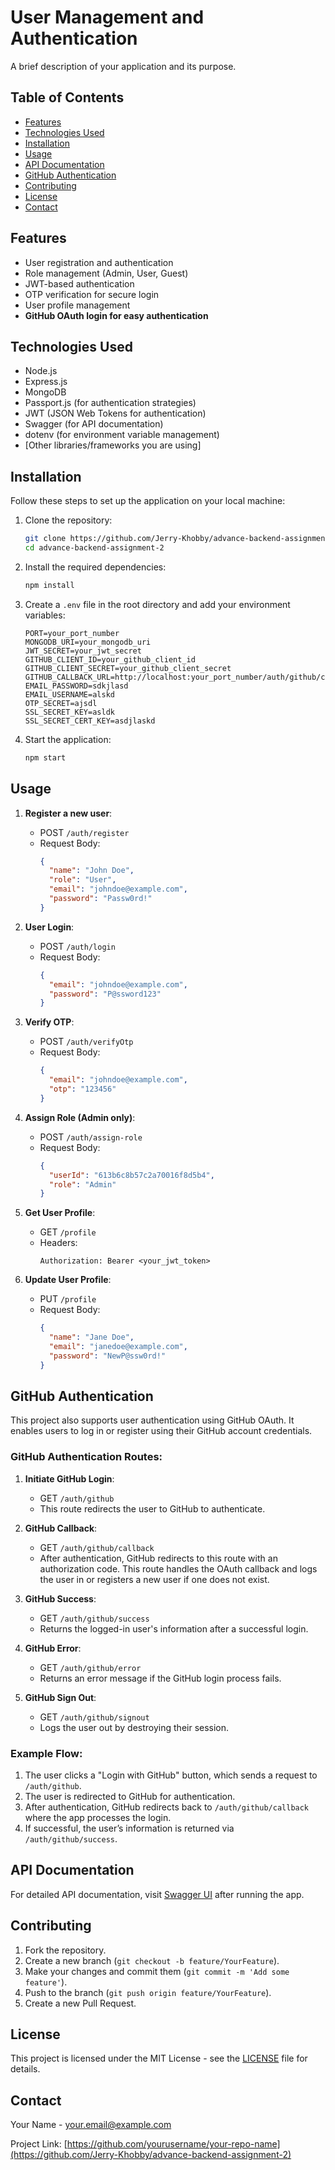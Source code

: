 
# User Management and Authentication

A brief description of your application and its purpose.

## Table of Contents

- [Features](#features)
- [Technologies Used](#technologies-used)
- [Installation](#installation)
- [Usage](#usage)
- [API Documentation](#api-documentation)
- [GitHub Authentication](#github-authentication)
- [Contributing](#contributing)
- [License](#license)
- [Contact](#contact)

## Features

- User registration and authentication
- Role management (Admin, User, Guest)
- JWT-based authentication
- OTP verification for secure login
- User profile management
- **GitHub OAuth login for easy authentication**

## Technologies Used

- Node.js
- Express.js
- MongoDB
- Passport.js (for authentication strategies)
- JWT (JSON Web Tokens for authentication)
- Swagger (for API documentation)
- dotenv (for environment variable management)
- [Other libraries/frameworks you are using]

## Installation

Follow these steps to set up the application on your local machine:

1. Clone the repository:
   ```bash
   git clone https://github.com/Jerry-Khobby/advance-backend-assignment-2
   cd advance-backend-assignment-2
   ```

2. Install the required dependencies:
   ```bash
   npm install
   ```

3. Create a `.env` file in the root directory and add your environment variables:
   ```env
   PORT=your_port_number
   MONGODB_URI=your_mongodb_uri
   JWT_SECRET=your_jwt_secret
   GITHUB_CLIENT_ID=your_github_client_id
   GITHUB_CLIENT_SECRET=your_github_client_secret
   GITHUB_CALLBACK_URL=http://localhost:your_port_number/auth/github/callback
   EMAIL_PASSWORD=sdkjlasd
   EMAIL_USERNAME=alskd
   OTP_SECRET=ajsdl
   SSL_SECRET_KEY=asldk
   SSL_SECRET_CERT_KEY=asdjlaskd
   ```

4. Start the application:
   ```bash
   npm start
   ```

## Usage

1. **Register a new user**:
   - POST `/auth/register`
   - Request Body:
     ```json
     {
       "name": "John Doe",
       "role": "User",
       "email": "johndoe@example.com",
       "password": "Passw0rd!"
     }
     ```

2. **User Login**:
   - POST `/auth/login`
   - Request Body:
     ```json
     {
       "email": "johndoe@example.com",
       "password": "P@ssword123"
     }
     ```

3. **Verify OTP**:
   - POST `/auth/verifyOtp`
   - Request Body:
     ```json
     {
       "email": "johndoe@example.com",
       "otp": "123456"
     }
     ```

4. **Assign Role (Admin only)**:
   - POST `/auth/assign-role`
   - Request Body:
     ```json
     {
       "userId": "613b6c8b57c2a70016f8d5b4",
       "role": "Admin"
     }
     ```

5. **Get User Profile**:
   - GET `/profile`
   - Headers:
     ```plaintext
     Authorization: Bearer <your_jwt_token>
     ```

6. **Update User Profile**:
   - PUT `/profile`
   - Request Body:
     ```json
     {
       "name": "Jane Doe",
       "email": "janedoe@example.com",
       "password": "NewP@ssw0rd!"
     }
     ```

## GitHub Authentication

This project also supports user authentication using GitHub OAuth. It enables users to log in or register using their GitHub account credentials.

### GitHub Authentication Routes:

1. **Initiate GitHub Login**:
   - GET `/auth/github`
   - This route redirects the user to GitHub to authenticate.

2. **GitHub Callback**:
   - GET `/auth/github/callback`
   - After authentication, GitHub redirects to this route with an authorization code. This route handles the OAuth callback and logs the user in or registers a new user if one does not exist.

3. **GitHub Success**:
   - GET `/auth/github/success`
   - Returns the logged-in user's information after a successful login.

4. **GitHub Error**:
   - GET `/auth/github/error`
   - Returns an error message if the GitHub login process fails.

5. **GitHub Sign Out**:
   - GET `/auth/github/signout`
   - Logs the user out by destroying their session.

### Example Flow:
1. The user clicks a "Login with GitHub" button, which sends a request to `/auth/github`.
2. The user is redirected to GitHub for authentication.
3. After authentication, GitHub redirects back to `/auth/github/callback` where the app processes the login.
4. If successful, the user’s information is returned via `/auth/github/success`.

## API Documentation

For detailed API documentation, visit [Swagger UI](http://localhost:8000/api-docs) after running the app.

## Contributing

1. Fork the repository.
2. Create a new branch (`git checkout -b feature/YourFeature`).
3. Make your changes and commit them (`git commit -m 'Add some feature'`).
4. Push to the branch (`git push origin feature/YourFeature`).
5. Create a new Pull Request.

## License

This project is licensed under the MIT License - see the [LICENSE](LICENSE) file for details.

## Contact

Your Name - [your.email@example.com](mailto:jerrymardeburg@gmail.com)

Project Link: [https://github.com/yourusername/your-repo-name](https://github.com/Jerry-Khobby/advance-backend-assignment-2)
